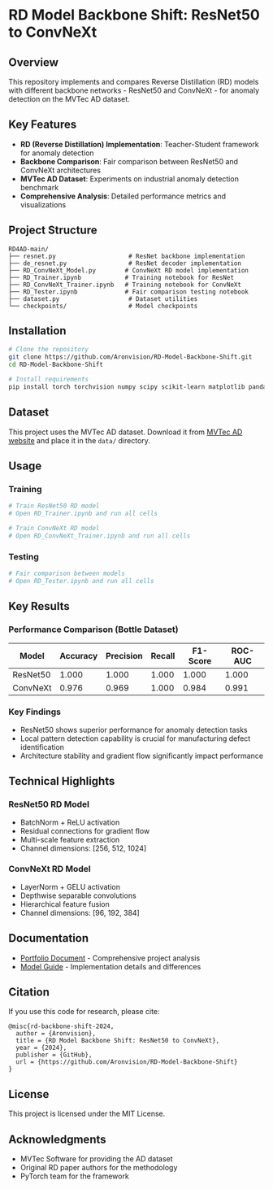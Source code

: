 # RD Model Backbone Shift: ResNet50 to ConvNeXt

## Overview
This repository implements and compares Reverse Distillation (RD) models with different backbone networks - ResNet50 and ConvNeXt - for anomaly detection on the MVTec AD dataset.

## Key Features
- **RD (Reverse Distillation) Implementation**: Teacher-Student framework for anomaly detection
- **Backbone Comparison**: Fair comparison between ResNet50 and ConvNeXt architectures
- **MVTec AD Dataset**: Experiments on industrial anomaly detection benchmark
- **Comprehensive Analysis**: Detailed performance metrics and visualizations

## Project Structure
```
RD4AD-main/
├── resnet.py                    # ResNet backbone implementation
├── de_resnet.py                 # ResNet decoder implementation
├── RD_ConvNeXt_Model.py        # ConvNeXt RD model implementation
├── RD_Trainer.ipynb            # Training notebook for ResNet
├── RD_ConvNeXt_Trainer.ipynb   # Training notebook for ConvNeXt
├── RD_Tester.ipynb             # Fair comparison testing notebook
├── dataset.py                   # Dataset utilities
└── checkpoints/                 # Model checkpoints
```

## Installation
```bash
# Clone the repository
git clone https://github.com/Aronvision/RD-Model-Backbone-Shift.git
cd RD-Model-Backbone-Shift

# Install requirements
pip install torch torchvision numpy scipy scikit-learn matplotlib pandas tqdm
```

## Dataset
This project uses the MVTec AD dataset. Download it from [MVTec AD website](https://www.mvtec.com/company/research/datasets/mvtec-ad) and place it in the `data/` directory.

## Usage

### Training
```python
# Train ResNet50 RD model
# Open RD_Trainer.ipynb and run all cells

# Train ConvNeXt RD model
# Open RD_ConvNeXt_Trainer.ipynb and run all cells
```

### Testing
```python
# Fair comparison between models
# Open RD_Tester.ipynb and run all cells
```

## Key Results

### Performance Comparison (Bottle Dataset)
| Model | Accuracy | Precision | Recall | F1-Score | ROC-AUC |
|-------|----------|-----------|--------|----------|---------|
| ResNet50 | 1.000 | 1.000 | 1.000 | 1.000 | 1.000 |
| ConvNeXt | 0.976 | 0.969 | 1.000 | 0.984 | 0.991 |

### Key Findings
- ResNet50 shows superior performance for anomaly detection tasks
- Local pattern detection capability is crucial for manufacturing defect identification
- Architecture stability and gradient flow significantly impact performance

## Technical Highlights

### ResNet50 RD Model
- BatchNorm + ReLU activation
- Residual connections for gradient flow
- Multi-scale feature extraction
- Channel dimensions: [256, 512, 1024]

### ConvNeXt RD Model
- LayerNorm + GELU activation
- Depthwise separable convolutions
- Hierarchical feature fusion
- Channel dimensions: [96, 192, 384]

## Documentation
- [Portfolio Document](RD4AD-main/RD_Model_Comparison_Portfolio.md) - Comprehensive project analysis
- [Model Guide](RD_Model_ResNet_to_ConvNeXt_Guide.md) - Implementation details and differences

## Citation
If you use this code for research, please cite:
```
@misc{rd-backbone-shift-2024,
  author = {Aronvision},
  title = {RD Model Backbone Shift: ResNet50 to ConvNeXt},
  year = {2024},
  publisher = {GitHub},
  url = {https://github.com/Aronvision/RD-Model-Backbone-Shift}
}
```

## License
This project is licensed under the MIT License.

## Acknowledgments
- MVTec Software for providing the AD dataset
- Original RD paper authors for the methodology
- PyTorch team for the framework
